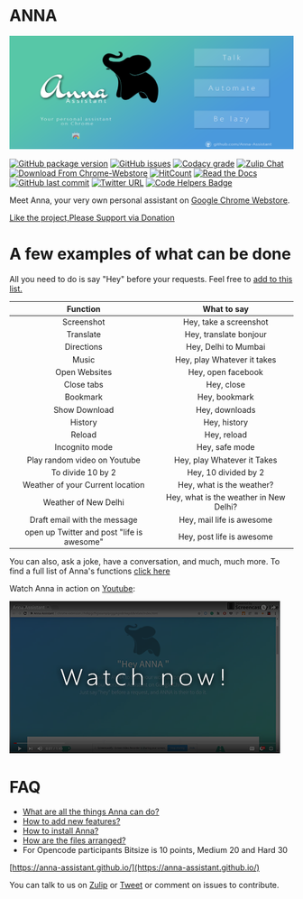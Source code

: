 # ANNA
![alt-image](https://github.com/Anna-Assistant/Anna/blob/master/img/Tile%20Image(1400x560).png)

[![GitHub package version](https://img.shields.io/github/package-json/v/badges/shields.svg)](https://github.com/Anna-Assistant/Anna/)
[![GitHub issues](https://img.shields.io/github/issues/Anna-Assistant/Anna.svg)](https://github.com/Anna-Assistant/Anna/issues)
[![Codacy grade](https://img.shields.io/codacy/grade/e27821fb6289410b8f58338c7e0bc686.svg)](https://github.com/Anna-Assistant/Anna)
[![Zulip Chat](https://img.shields.io/badge/zulip-join_chat-brightgreen.svg)](https://anna.zulipchat.com/)
[![Download From Chrome-Webstore](https://img.shields.io/badge/download-chrome--westore-brightgreen.svg)](https://chrome.google.com/webstore/detail/anna-assistant/kmkkgdkinnjokklbfloikdbdohbiklog)
[![HitCount](http://hits.dwyl.io/gauthamzz/Anna-Assistant/Anna.svg)](http://hits.dwyl.io/gauthamzz/Anna-Assistant/Anna)
[![Read the Docs](https://img.shields.io/readthedocs/pip.svg)](https://github.com/Anna-Assistant/Anna/tree/master/docs)
[![GitHub last commit](https://img.shields.io/github/last-commit/google/skia.svg)](https://github.com/Anna-Assistant/Anna/commits/master)
[![Twitter URL](https://img.shields.io/twitter/url/http/shields.io.svg?style=social)](https://twitter.com/anna_assistant)
[![Code Helpers Badge](https://www.codetriage.com/anna-assistant/anna/badges/users.svg)](https://www.codetriage.com/anna-assistant/anna)

Meet Anna, your very own personal assistant on [Google Chrome Webstore](https://chrome.google.com/webstore/detail/anna-assistant/kmkkgdkinnjokklbfloikdbdohbiklog).

[Like the project,Please Support via Donation](https://www.patreon.com/annaassistant)

# A few examples of what can be done

All you need to do is say "Hey" before your requests. Feel free to [add to this list.](https://github.com/Anna-Assistant/Anna/blob/master/docs/Contributing.md)

| Function | What to say |
|:-:|:-:|
| Screenshot | Hey, take a screenshot |
| Translate | Hey, translate bonjour |
| Directions | Hey, Delhi to Mumbai |
| Music | Hey, play Whatever it takes |
| Open Websites | Hey, open facebook |
| Close tabs | Hey, close|
| Bookmark | Hey, bookmark |
| Show Download | Hey, downloads |
| History | Hey, history |
| Reload | Hey, reload |
| Incognito mode | Hey, safe mode |
| Play random video on Youtube| Hey, play Whatever it Takes |
| To divide 10 by 2 | Hey, 10 divided by 2 |
| Weather of your Current location | Hey, what is the weather? |
| Weather of New Delhi | Hey, what is the weather in New Delhi? |
| Draft email with the message | Hey, mail life is awesome |
| open up Twitter and post "life is awesome" | Hey, post life is awesome |

You can also, ask a joke, have a conversation, and much, much more. To find a full list of Anna's functions [click here](https://github.com/Anna-Assistant/Anna/blob/master/docs/HowItWorks.md)


Watch Anna in action on [Youtube](https://www.youtube.com/watch?v=17bVrAZMgEY):

[![Watch on Youtube](https://github.com/Anna-Assistant/Anna/blob/master/img/Youtube.png)](https://www.youtube.com/watch?v=17bVrAZMgEY)


# FAQ

- [What are all the things Anna can do?](https://github.com/Anna-Assistant/Anna/blob/master/docs/HowItWorks.md)
- [How to add new features?](https://github.com/Anna-Assistant/Anna/blob/master/docs/AdditionOfNewFeatures.md)
- [How to install Anna?](https://github.com/Anna-Assistant/Anna/blob/master/docs/HowToInstallGuide.md)
- [How are the files arranged?](https://github.com/Anna-Assistant/Anna/blob/master/docs/ArrangementOfFiles.md)
- For Opencode participants Bitsize is 10 points, Medium 20 and Hard 30 

[https://anna-assistant.github.io/](https://anna-assistant.github.io/)

You can talk to us on  [Zulip](https://anna.zulipchat.com/) or [Tweet](https://twitter.com/anna_assistant) or comment on issues to contribute.

